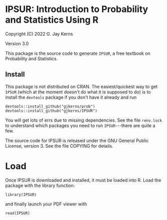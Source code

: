 # IPSUR: Introduction to Probability and Statistics Using R

Copyright (C) 2022 G. Jay Kerns

Version 3.0

This package is the source code to generate `IPSUR`, a free textbook on Probability and Statistics.  

## Install

This package is not distributed on CRAN. The easiest/quickest way to get `IPSUR` (which at the moment doesn't do what it is supposed to do) is to install the `devtools` package if you don't have it already and run

```{r, eval=FALSE}
devtools::install_github("gjkerns/prob")
devtools::install_github("gjkerns/IPSUR")
```

You will get lots of errs due to missing dependencies.  See the file `renv.lock` to understand which packages you need to run `IPSUR`---there are quite a few. 

The source code for IPSUR is released under the GNU General Public License, version 3. See the file COPYING for details.


# Load

Once IPSUR is downloaded and installed, it must be loaded into R. Load the package with the library function:

```{r, eval=FALSE}
library(IPSUR)
```

and finally launch your PDF viewer with

```{r, eval=FALSE}
read(IPSUR)
```

